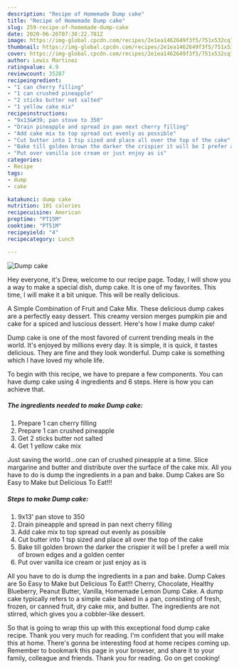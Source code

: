 ```yaml
---
description: "Recipe of Homemade Dump cake"
title: "Recipe of Homemade Dump cake"
slug: 259-recipe-of-homemade-dump-cake
date: 2020-06-26T07:38:22.781Z
image: https://img-global.cpcdn.com/recipes/2e1ea1462649f3f5/751x532cq70/dump-cake-recipe-main-photo.jpg
thumbnail: https://img-global.cpcdn.com/recipes/2e1ea1462649f3f5/751x532cq70/dump-cake-recipe-main-photo.jpg
cover: https://img-global.cpcdn.com/recipes/2e1ea1462649f3f5/751x532cq70/dump-cake-recipe-main-photo.jpg
author: Lewis Martinez
ratingvalue: 4.9
reviewcount: 35287
recipeingredient:
- "1 can cherry filling"
- "1 can crushed pineapple"
- "2 sticks butter not salted"
- "1 yellow cake mix"
recipeinstructions:
- "9x13&#39; pan stove to 350"
- "Drain pineapple and spread in pan next cherry filling"
- "Add cake mix to top spread out evenly as possible"
- "Cut butter into 1 tsp sized and place all over the top of the cake"
- "Bake till golden brown the darker the crispier it will be I prefer a well mix of brown edges and a golden center"
- "Put over vanilla ice cream or just enjoy as is"
categories:
- Recipe
tags:
- dump
- cake

katakunci: dump cake 
nutrition: 101 calories
recipecuisine: American
preptime: "PT15M"
cooktime: "PT51M"
recipeyield: "4"
recipecategory: Lunch

---
```



![Dump cake](https://img-global.cpcdn.com/recipes/2e1ea1462649f3f5/751x532cq70/dump-cake-recipe-main-photo.jpg)

Hey everyone, it's Drew, welcome to our recipe page. Today, I will show you a way to make a special dish, dump cake. It is one of my favorites. This time, I will make it a bit unique. This will be really delicious.

A Simple Combination of Fruit and Cake Mix. These delicious dump cakes are a perfectly easy dessert. This creamy version merges pumpkin pie and cake for a spiced and luscious dessert. Here&#39;s how I make dump cake!

Dump cake is one of the most favored of current trending meals in the world. It's enjoyed by millions every day. It is simple, it is quick, it tastes delicious. They are fine and they look wonderful. Dump cake is something which I have loved my whole life.


To begin with this recipe, we have to prepare a few components. You can have dump cake using 4 ingredients and 6 steps. Here is how you can achieve that.

<!--inarticleads1-->

##### The ingredients needed to make Dump cake:

1. Prepare 1 can cherry filling
1. Prepare 1 can crushed pineapple
1. Get 2 sticks butter not salted
1. Get 1 yellow cake mix


Just saving the world…one can of crushed pineapple at a time. Slice margarine and butter and distribute over the surface of the cake mix. All you have to do is dump the ingredients in a pan and bake. Dump Cakes are So Easy to Make but Delicious To Eat!!! 

<!--inarticleads2-->

##### Steps to make Dump cake:

1. 9x13&#39; pan stove to 350
1. Drain pineapple and spread in pan next cherry filling
1. Add cake mix to top spread out evenly as possible
1. Cut butter into 1 tsp sized and place all over the top of the cake
1. Bake till golden brown the darker the crispier it will be I prefer a well mix of brown edges and a golden center
1. Put over vanilla ice cream or just enjoy as is


All you have to do is dump the ingredients in a pan and bake. Dump Cakes are So Easy to Make but Delicious To Eat!!! Cherry, Chocolate, Healthy Blueberry, Peanut Butter, Vanilla, Homemade Lemon Dump Cake. A dump cake typically refers to a simple cake baked in a pan, consisting of fresh, frozen, or canned fruit, dry cake mix, and butter. The ingredients are not stirred, which gives you a cobbler-like dessert. 

So that is going to wrap this up with this exceptional food dump cake recipe. Thank you very much for reading. I'm confident that you will make this at home. There's gonna be interesting food at home recipes coming up. Remember to bookmark this page in your browser, and share it to your family, colleague and friends. Thank you for reading. Go on get cooking!
